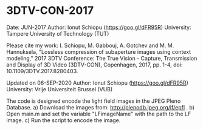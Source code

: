 # 3DTV-CON-2017

Date: JUN-2017
Author: Ionut Schiopu (https://goo.gl/dFR95R)
University: Tampere University of Technology (TUT)

Please cite my work:
I. Schiopu, M. Gabbouj, A. Gotchev and M. M. Hannuksela, 
"Lossless compression of subaperture images using context modeling," 
2017 3DTV Conference: The True Vision - Capture, Transmission and Display of 3D Video (3DTV-CON), Copenhagen, 2017, pp. 1-4, 
doi: 10.1109/3DTV.2017.8280403.

Updated on 06-SEP-2020
Author: Ionut Schiopu (https://goo.gl/dFR95R)
University: Vrije Universiteit Brussel (VUB)

The code is designed encode the light field images in the JPEG Pleno Database.
a) Download the images from: http://plenodb.jpeg.org/lf/epfl .
b) Open main.m and set the variable "LFimageName" with the path to the LF image.
c) Run the script to encode the image.
